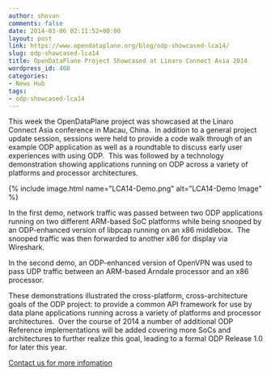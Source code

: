 ```yaml
---
author: shovan
comments: false
date: 2014-03-06 02:11:52+00:00
layout: post
link: https://www.opendataplane.org/blog/odp-showcased-lca14/
slug: odp-showcased-lca14
title: OpenDataPlane Project Showcased at Linaro Connect Asia 2014
wordpress_id: 408
categories:
- News Hub
tags:
- odp-showcased-lca14
---
```


This week the OpenDataPlane project was showcased at the Linaro Connect Asia conference in Macau, China.  In addition to a general project update session, sessions were held to provide a code walk through of an example ODP application as well as a roundtable to discuss early user experiences with using ODP.  This was followed by a technology demonstration showing applications running on ODP across a variety of platforms and processor architectures.


{% include image.html name="LCA14-Demo.png" alt="LCA14-Demo Image" %}

In the first demo, network traffic was passed between two ODP applications running on two different ARM-based SoC platforms while being snooped by an ODP-enhanced version of libpcap running on an x86 middlebox.  The snooped traffic was then forwarded to another x86 for display via Wireshark.


In the second demo, an ODP-enhanced version of OpenVPN was used to pass UDP traffic between an ARM-based Arndale processor and an x86 processor.


These demonstrations illustrated the cross-platform, cross-architecture goals of the ODP project: to provide a common API framework for use by data plane applications running across a variety of platforms and processor architectures.  Over the course of 2014 a number of additional ODP Reference implementations will be added covering more SoCs and architectures to further realize this goal, leading to a formal ODP Release 1.0 for later this year.


[Contact us for more infomation](/contact/)
